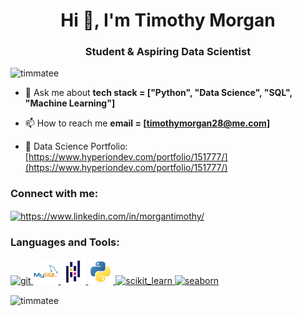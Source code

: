<h1 align="center">Hi 👋, I'm Timothy Morgan</h1>
<h3 align="center">Student & Aspiring Data Scientist</h3>

<p align="left"> <img src="https://komarev.com/ghpvc/?username=timmatee&label=Profile%20views&color=0e75b6&style=flat" alt="timmatee" /> </p>

- 💬 Ask me about **tech stack = ["Python", "Data Science", "SQL", "Machine Learning"]**

- 📫 How to reach me **email = [timothymorgan28@me.com]**

- 📄 Data Science Portfolio: [https://www.hyperiondev.com/portfolio/151777/](https://www.hyperiondev.com/portfolio/151777/)

<h3 align="left">Connect with me:</h3>
<p align="left">
<a href="https://linkedin.com/in/https://www.linkedin.com/in/morgantimothy/" target="blank"><img align="center" src="https://raw.githubusercontent.com/rahuldkjain/github-profile-readme-generator/master/src/images/icons/Social/linked-in-alt.svg" alt="https://www.linkedin.com/in/morgantimothy/" height="30" width="40" /></a>
</p>

<h3 align="left">Languages and Tools:</h3>
<p align="left"> <a href="https://git-scm.com/" target="_blank" rel="noreferrer"> <img src="https://www.vectorlogo.zone/logos/git-scm/git-scm-icon.svg" alt="git" width="40" height="40"/> </a> <a href="https://www.mysql.com/" target="_blank" rel="noreferrer"> <img src="https://raw.githubusercontent.com/devicons/devicon/master/icons/mysql/mysql-original-wordmark.svg" alt="mysql" width="40" height="40"/> </a> <a href="https://pandas.pydata.org/" target="_blank" rel="noreferrer"> <img src="https://raw.githubusercontent.com/devicons/devicon/2ae2a900d2f041da66e950e4d48052658d850630/icons/pandas/pandas-original.svg" alt="pandas" width="40" height="40"/> </a> <a href="https://www.python.org" target="_blank" rel="noreferrer"> <img src="https://raw.githubusercontent.com/devicons/devicon/master/icons/python/python-original.svg" alt="python" width="40" height="40"/> </a> <a href="https://scikit-learn.org/" target="_blank" rel="noreferrer"> <img src="https://upload.wikimedia.org/wikipedia/commons/0/05/Scikit_learn_logo_small.svg" alt="scikit_learn" width="40" height="40"/> </a> <a href="https://seaborn.pydata.org/" target="_blank" rel="noreferrer"> <img src="https://seaborn.pydata.org/_images/logo-mark-lightbg.svg" alt="seaborn" width="40" height="40"/> </a> </p>

<p><img align="center" src="https://github-readme-stats.vercel.app/api/top-langs?username=timmatee&show_icons=true&locale=en&layout=compact" alt="timmatee" /></p>
